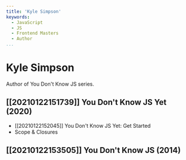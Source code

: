 ```yaml
---
title: 'Kyle Simpson'
keywords:
  - JavaScript
  - JS
  - Frontend Masters
  - Author
...
```


# Kyle Simpson
Author of You Don't Know JS series.

## [[20210122151739]] You Don't Know JS Yet (2020)
  - [[20210122152045]] You Don't Know JS Yet: Get Started
  - Scope & Closures

## [[20210122153505]] You Don't Know JS (2014)
